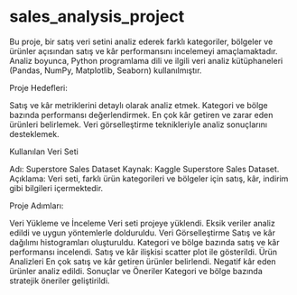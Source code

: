 # sales_analysis_project

Bu proje, bir satış veri setini analiz ederek farklı kategoriler, bölgeler ve ürünler açısından satış ve kâr performansını incelemeyi amaçlamaktadır. Analiz boyunca, Python programlama dili ve ilgili veri analiz kütüphaneleri (Pandas, NumPy, Matplotlib, Seaborn) kullanılmıştır.

Proje Hedefleri:

Satış ve kâr metriklerini detaylı olarak analiz etmek.
Kategori ve bölge bazında performansı değerlendirmek.
En çok kâr getiren ve zarar eden ürünleri belirlemek.
Veri görselleştirme teknikleriyle analiz sonuçlarını desteklemek.

Kullanılan Veri Seti

Adı: Superstore Sales Dataset
Kaynak: Kaggle Superstore Sales Dataset.
Açıklama: Veri seti, farklı ürün kategorileri ve bölgeler için satış, kâr, indirim gibi bilgileri içermektedir.

Proje Adımları:

Veri Yükleme ve İnceleme
Veri seti projeye yüklendi.
Eksik veriler analiz edildi ve uygun yöntemlerle dolduruldu.
Veri Görselleştirme
Satış ve kâr dağılımı histogramları oluşturuldu.
Kategori ve bölge bazında satış ve kâr performansı incelendi.
Satış ve kâr ilişkisi scatter plot ile gösterildi.
Ürün Analizleri
En çok satış ve kâr getiren ürünler belirlendi.
Negatif kâr eden ürünler analiz edildi.
Sonuçlar ve Öneriler
Kategori ve bölge bazında stratejik öneriler geliştirildi.
